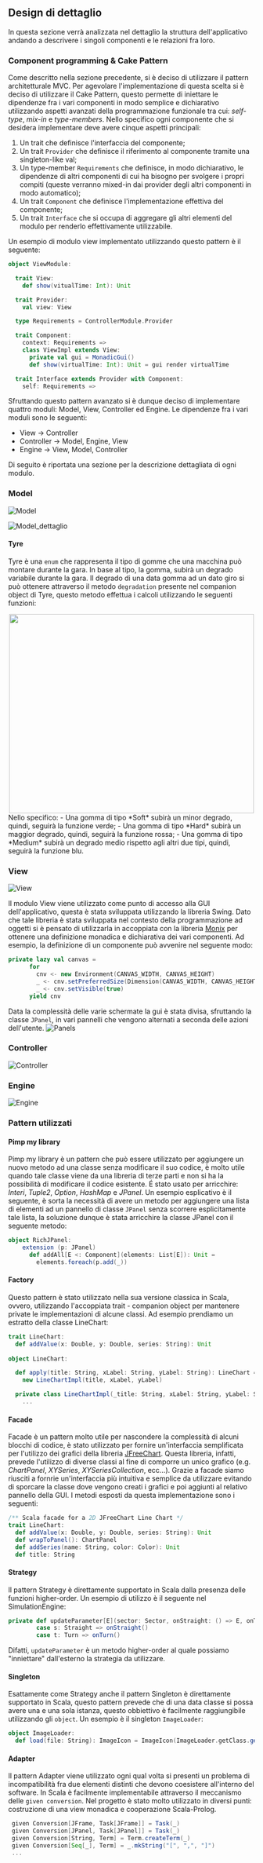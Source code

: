 ## Design di dettaglio

In questa sezione verrà analizzata nel dettaglio la struttura dell'applicativo andando a descrivere i singoli componenti e le relazioni fra loro.

### Component programming & Cake Pattern

Come descritto nella sezione precedente, si è deciso di utilizzare il pattern architetturale MVC. Per agevolare l'implementazione di questa scelta si è deciso di utilizzare il Cake Pattern, questo permette di iniettare le dipendenze fra i vari componenti in modo semplice e dichiarativo utilizzando aspetti avanzati della programmazione funzionale tra cui: *self-type*, *mix-in* e *type-members*. Nello specifico ogni componente che si desidera implementare deve avere cinque aspetti principali:
1. Un trait che definisce l'interfaccia del componente;
2. Un trait `Provider` che definisce il riferimento al componente tramite una singleton-like val;
3. Un type-member `Requirements` che definisce, in modo dichiarativo, le dipendenze di altri componenti di cui ha bisogno per svolgere i propri compiti (queste verranno mixed-in dai provider degli altri componenti in modo automatico);
4. Un trait `Component` che definisce l'implementazione effettiva del componente;
5. Un trait `Interface` che si occupa di aggregare gli altri elementi del modulo per renderlo effettivamente utilizzabile.

Un esempio di modulo view implementato utilizzando questo pattern è il seguente:

```scala
object ViewModule:

  trait View:
    def show(vitualTime: Int): Unit

  trait Provider:
    val view: View

  type Requirements = ControllerModule.Provider

  trait Component:
    context: Requirements =>
    class ViewImpl extends View:
      private val gui = MonadicGui()
      def show(virtualTime: Int): Unit = gui render virtualTime

  trait Interface extends Provider with Component:
    self: Requirements =>
```

Sfruttando questo pattern avanzato si è dunque deciso di implementare quattro moduli: Model, View, Controller ed Engine. Le dipendenze fra i vari moduli sono le seguenti: 
- View -> Controller
- Controller -> Model, Engine, View
- Engine -> View, Model, Controller

Di seguito è riportata una sezione per la descrizione dettagliata di ogni modulo.


### Model
![Model](./imgs/cake-model.svg)

![Model_dettaglio](./imgs/model.svg)

#### Tyre
Tyre è una `enum` che rappresenta il tipo di gomme che una macchina può montare durante la gara. In base al tipo, la gomma, subirà un degrado variabile durante la gara. Il degrado di una data gomma ad un dato giro si può ottenere attraverso il metodo `degradation` presente nel companion object di Tyre, questo metodo effettua i calcoli utilizzando le seguenti funzioni:
<div align="center">
<img src="./imgs/degradation_chart.png" width="500" height="406"/>
</div>
Nello specifico:
- Una gomma di tipo *Soft* subirà un minor degrado, quindi, seguirà la funzione verde;
- Una gomma di tipo *Hard* subirà un maggior degrado, quindi, seguirà la funzione rossa;
- Una gomma di tipo *Medium* subirà un degrado medio rispetto agli altri due tipi, quindi, seguirà la funzione blu.

### View
![View](./imgs/cake-view.svg)

Il modulo View viene utilizzato come punto di accesso alla GUI dell'applicativo, questa è stata sviluppata utilizzando la libreria Swing. Dato che tale libreria è stata sviluppata nel contesto della programmazione ad oggetti si è pensato di utilizzarla in accoppiata con la libreria [Monix](https://monix.io/) per ottenere una definizione monadica e dichiarativa dei vari componenti. Ad esempio, la definizione di un componente può avvenire nel seguente modo:
```scala
private lazy val canvas =
      for
        cnv <- new Environment(CANVAS_WIDTH, CANVAS_HEIGHT)
        _ <- cnv.setPreferredSize(Dimension(CANVAS_WIDTH, CANVAS_HEIGHT))
        _ <- cnv.setVisible(true)
      yield cnv
```
Data la complessità delle varie schermate la gui è stata divisa, sfruttando la classe `JPanel`, in vari pannelli che vengono alternati a seconda delle azioni dell'utente. 
![Panels](./imgs/panels.svg)

### Controller
![Controller](./imgs/cake-controller.svg)

### Engine
![Engine](./imgs/cake-engine.svg)

### Pattern utilizzati

#### Pimp my library

Pimp my library è un pattern che può essere utilizzato per aggiungere un nuovo metodo ad una classe senza modificare il suo codice, è molto utile quando tale classe viene da una libreria di terze parti e non si ha la possibilità di modificare il codice esistente. É stato usato per arricchire: *Interi*, *Tuple2*, *Option*, *HashMap* e *JPanel*. Un esempio esplicativo è il seguente, è sorta la necessità di avere un metodo per aggiungere una lista di elementi ad un pannello di classe `JPanel` senza scorrere esplicitamente tale lista, la soluzione dunque è stata arricchire la classe JPanel con il seguente metodo:
```scala
object RichJPanel:
    extension (p: JPanel)
      def addAll[E <: Component](elements: List[E]): Unit =
        elements.foreach(p.add(_))
```

#### Factory

Questo pattern è stato utilizzato nella sua versione classica in Scala, ovvero, utilizzando l'accoppiata trait - companion object per mantenere private le implementazioni di alcune classi. Ad esempio prendiamo un estratto della classe LineChart:
```scala 
trait LineChart:
  def addValue(x: Double, y: Double, series: String): Unit
 
object LineChart:

  def apply(title: String, xLabel: String, yLabel: String): LineChart =
    new LineChartImpl(title, xLabel, yLabel)

  private class LineChartImpl(_title: String, xLabel: String, yLabel: String) extends LineChart:
    ...

```

#### Facade

Facade è un pattern molto utile per nascondere la complessità di alcuni blocchi di codice, è stato utilizzato per fornire un'interfaccia semplificata per l'utilizzo dei grafici della libreria [JFreeChart](https://www.jfree.org/jfreechart/). Questa libreria, infatti, prevede l'utilizzo di diverse classi al fine di comporre un unico grafico (e.g. *ChartPanel*, *XYSeries*, *XYSeriesCollection*, ecc...). Grazie a facade siamo riusciti a fornrie un'interfaccia più intuitiva e semplice da utilizzare evitando di sporcare la classe dove vengono creati i grafici e poi aggiunti al relativo pannello della GUI. I metodi esposti da questa implementazione sono i seguenti:

```scala 
/** Scala facade for a 2D JFreeChart Line Chart */
trait LineChart:
  def addValue(x: Double, y: Double, series: String): Unit
  def wrapToPanel(): ChartPanel
  def addSeries(name: String, color: Color): Unit
  def title: String

```
#### Strategy

Il pattern Strategy è direttamente supportato in Scala dalla presenza delle funzioni higher-order. Un esempio di utilizzo è il seguente nel SimulationEngine:
```scala 
private def updateParameter[E](sector: Sector, onStraight: () => E, onTurn: () => E): E = sector match
        case s: Straight => onStraight()
        case t: Turn => onTurn()
```
Difatti, `updateParameter` è un metodo higher-order al quale possiamo "inniettare" dall'esterno la strategia da utilizzare.

#### Singleton

Esattamente come Strategy anche il pattern Singleton è direttamente supportato in Scala, questo pattern prevede che di una data classe si possa avere una e una sola istanza, questo obbiettivo è facilmente raggiungibile utilizzando gli `object`. Un esempio è il singleton `ImageLoader`:
```scala 
object ImageLoader:
  def load(file: String): ImageIcon = ImageIcon(ImageLoader.getClass.getResource(file))

```

#### Adapter

Il pattern Adapter viene utilizzato ogni qual volta si presenti un problema di incompatibilità fra due elementi distinti che devono coesistere all'interno del software. In Scala è facilmente implementabile attraverso il meccanismo delle `given conversion`. Nel progetto è stato molto utilizzato in diversi punti: costruzione di una view monadica e cooperazione Scala-Prolog.
```scala 
 given Conversion[JFrame, Task[JFrame]] = Task(_)
 given Conversion[JPanel, Task[JPanel]] = Task(_)
 given Conversion[String, Term] = Term.createTerm(_)
 given Conversion[Seq[_], Term] = _.mkString("[", ",", "]")
 ...
```
